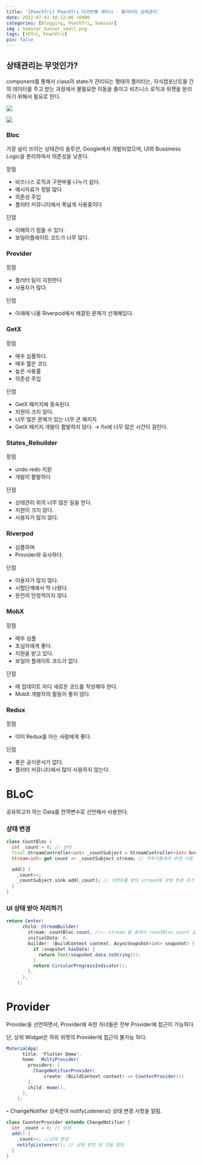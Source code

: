 ```yaml
---
title: '[PeachTri] PeachTri 다섯번째 세미나 - 플러터의 상태관리'
date: 2022-07-01 18:12:00 +0900
categories: [Blogging, PeachTri, Seminar]
img : Seminar_banner_small.png
tags: [세미나, PeachTri]
pin: false
---
```

## 상태관리는 무엇인가?

component를 통해서 class의 state가 관리되는 형태의 플러터는, 자식컴포넌트들 간의 데이터를 주고 받는 과정에서 불필요한 이동을 줄이고 비즈니스 로직과 위젯을 분리하기 위해서 필요로 한다.

![](https://velog.velcdn.com/images/redforest/post/8aa80ff9-c505-4dc5-b991-3607d0c1c89f/image.png)

![](https://velog.velcdn.com/images/redforest/post/2cf45185-de92-4a03-a8b2-1afd5d332ab6/image.png)


### Bloc

가장 널리 쓰이는 상태관리 솔루션, Google에서 개발되었으며, UI와 Bussiness Logic을 분리하여서 의존성을 낮춘다.

장점

- 비즈니스 로직과 구현부를 나누기 쉽다.
- 예시자료가 정말 많다
- 의존성 주입
- 플러터 커뮤니티에서 폭넓게 사용중이다

단점

- 이해하기 힘들 수 있다.
- 보일러플레이트 코드가 너무 많다.

### Provider

장점

- 플러터 팀이 지원한다
- 사용자가 많다.

단점

- 아래에 나올 Riverpod에서 해결된 문제가 산재해있다.

### GetX

장점

- 매우 심플하다.
- 매우 짧은 코드
- 높은 사용률
- 의존성 주입

단점

- GetX 패키지에 종속된다.
- 지원이 크지 않다.
- 너무 많은 문제가 있는 너무 큰 패키지
- GetX 패키지 개발이 활발하지 않다. → fix에 너무 많은 시간이 걸린다.

### States_Rebuilder

장점

- undo redo 지원
- 개발이 활발하다

단점

- 상태관리 외의 너무 많은 일을 한다.
- 지원이 크지 않다.
- 사용자가 많지 않다.

### Riverpod

- 심플하며
- Provider와 유사하다.

단점

- 이용자가 많지 않다.
- 시험단계에서 막 나왔다.
- 완전히 안정적이지 않다.

### MobX

장점

- 매우 심플
- 초심자에게 좋다.
- 지원을 받고 있다.
- 보일러 플레이트 코드가 없다.

단점

- 매 업데이트 마다 새로운 코드를 작성해야 한다.
- MobX 개발자의 활동이 좋지 않다.

### Redux

장점

- 이미 Redux를 아는 사람에게 좋다.

단점

- 좋은 공식문서가 없다.
- 플러터 커뮤니티에서 많이 사용하지 않는다.

# BLoC

공유하고자 하는 Data를 전역변수로 선언해서 사용한다.

### 상태 변경

```dart
class CountBloc {
  int _count = 0; // 상태
  final StreamController<int> _countSubject = StreamController<int>.broadcast(); // Stream 생성
  Stream<int> get count => _countSubject.stream; // 구독자들에게 변경 사항 전송

  add() {
    _count++;
    _countSubject.sink.add(_count); // 이벤트를 받아 stream에 상태 변경 추가
  }
}
```

### UI 상태 받아 처리하기

```java
return Center(
      child: StreamBuilder(
        stream: countBloc.count, //<--stream 들 중에서 countBloc.count 값 구독
        initialData: 0,
        builder: (BuildContext context, AsyncSnapshot<int> snapshot) {
          if (snapshot.hasData) {
            return Text(snapshot.data.toString());
          }
          return CircularProgressIndicator();
        },
      ),
    );
```

# Provider

Provider을 선언하면서, Provider에 속한 자녀들은 전부 Provider에 접근이 가능하다.

단, 상위 Widget은 하위 위젯의 Provider에 접근이 불가능 하다.

```java
MaterialApp(
      title: 'Flutter Demo',
      home:  MultiProvider(
        providers: [
          ChangeNotifierProvider(
              create: (BuildContext context) => CounterProvider())
        ],
        child: Home(),
      ),
    );
```

**-** ChangeNotifier 상속받아 notifyListeners() 상태 변경 사항을 알림.

```java
class CounterProvider extends ChangeNotifier {
  int _count = 0; // 상태
  add() {
    _count++; //상태 변경
    notifyListeners(); // 상태 변경 된 것을 알림
  }
}
```
